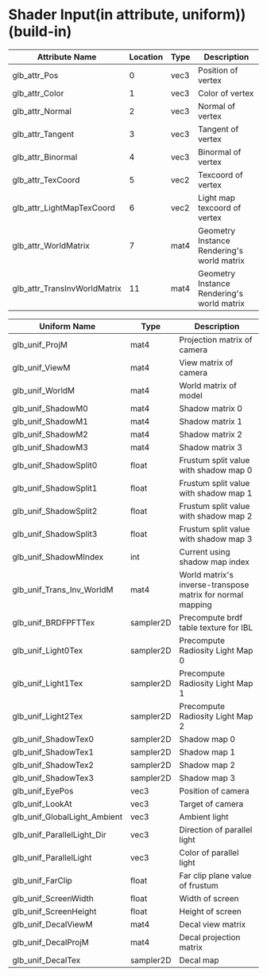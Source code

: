 # Shader Input(in attribute, uniform))(build-in)
|Attribute Name|Location|Type|Description|
|----|----|---|-----------|
|glb_attr_Pos|0|vec3|Position of vertex|
|glb_attr_Color|1|vec3|Color of vertex|
|glb_attr_Normal|2|vec3|Normal of vertex|
|glb_attr_Tangent|3|vec3|Tangent of vertex|
|glb_attr_Binormal|4|vec3|Binormal of vertex|
|glb_attr_TexCoord|5|vec2|Texcoord of vertex|
|glb_attr_LightMapTexCoord|6|vec2|Light map texcoord of vertex|
|glb_attr_WorldMatrix|7|mat4|Geometry Instance Rendering's world matrix|
|glb_attr_TransInvWorldMatrix|11|mat4|Geometry Instance Rendering's world matrix|

|Uniform Name|Type|Description|
|----|----|-----------|
|glb_unif_ProjM|mat4|Projection matrix of camera|
|glb_unif_ViewM|mat4|View matrix of camera|
|glb_unif_WorldM|mat4|World matrix of model|
|glb_unif_ShadowM0|mat4|Shadow matrix 0|
|glb_unif_ShadowM1|mat4|Shadow matrix 1|
|glb_unif_ShadowM2|mat4|Shadow matrix 2|
|glb_unif_ShadowM3|mat4|Shadow matrix 3|
|glb_unif_ShadowSplit0|float|Frustum split value with shadow map 0|
|glb_unif_ShadowSplit1|float|Frustum split value with shadow map 1|
|glb_unif_ShadowSplit2|float|Frustum split value with shadow map 2|
|glb_unif_ShadowSplit3|float|Frustum split value with shadow map 3|
|glb_unif_ShadowMIndex|int|Current using shadow map index|
|glb_unif_Trans_Inv_WorldM|mat4|World matrix's inverse-transpose matrix for normal mapping|
|glb_unif_BRDFPFTTex|sampler2D|Precompute brdf table texture for IBL|
|glb_unif_Light0Tex|sampler2D|Precompute Radiosity Light Map 0|
|glb_unif_Light1Tex|sampler2D|Precompute Radiosity Light Map 1|
|glb_unif_Light2Tex|sampler2D|Precompute Radiosity Light Map 2|
|glb_unif_ShadowTex0|sampler2D|Shadow map 0|
|glb_unif_ShadowTex1|sampler2D|Shadow map 1|
|glb_unif_ShadowTex2|sampler2D|Shadow map 2|
|glb_unif_ShadowTex3|sampler2D|Shadow map 3|
|glb_unif_EyePos|vec3|Position of camera|
|glb_unif_LookAt|vec3|Target of camera|
|glb_unif_GlobalLight_Ambient|vec3|Ambient light|
|glb_unif_ParallelLight_Dir|vec3|Direction of parallel light|
|glb_unif_ParallelLight|vec3|Color of parallel light|
|glb_unif_FarClip|float|Far clip plane value of frustum|
|glb_unif_ScreenWidth|float|Width of screen|
|glb_unif_ScreenHeight|float|Height of screen|
|glb_unif_DecalViewM|mat4|Decal view matrix|
|glb_unif_DecalProjM|mat4|Decal projection matrix|
|glb_unif_DecalTex|sampler2D|Decal map|